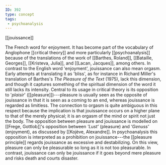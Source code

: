```yaml
---
ID: 392
type: concept
tags: 
 - psychoanalysis
---
```


[[jouissance]]

 The French word
for enjoyment. It has become part of the vocabulary of Anglophone
[[critical theory]] and more
particularly
[[psychoanalysis]] because of
the translations of the work of [[Barthes, Roland]], [[Bataille, Georges]], [[Kristeva, Julia]], and [[Lacan, Jacques]], among others. In
contrast to the English word 'enjoyment', jouissance can also mean
orgasm. Early attempts at translating it as 'bliss', as for instance in
Richard Miller's translation of Barthes's *The Pleasure of the Text*
(1975), lack this dimension, and though it captures something of the
spiritual dimension of the word it still lacks its intensity. Central to
its usage in critical theory is its opposition to '*plaisir*'
([[pleasure]])---pleasure is
usually seen as the opposite of jouissance in that it is seen as a
coming to an end, whereas jouissance is regarded as limitless. The
connection to orgasm is quite ambiguous in this respect because the
implication is that jouissance occurs on a higher plane to that of the
merely physical; it is an orgasm of the mind or spirit not just the
body. The opposition between pleasure and jouissance is modelled on [[Frege, Gottlob]]'s opposition
between *'Lust'* (pleasure) and *'Genuss'* (enjoyment), as discussed by
[[Kojève, Alexandre]]. In
psychoanalysis this opposition is interpreted as a prohibition on
jouissance---the [[pleasure principle]] regards jouissance
as excessive and destabilizing. On this view, pleasure can only be
pleasurable so long as it is not too pleasurable. In contrast,
jouissance can only be jouissance if it goes beyond mere pleasure and
risks death and courts disaster.
